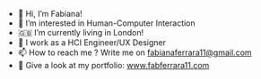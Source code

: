- 👋 Hi, I’m Fabiana!
- 👀 I’m interested in Human-Computer Interaction
- 🇬🇧 I’m currently living in London!
- 💞️ I work as a HCI Engineer/UX Designer
- 📫 How to reach me ? Write me on fabianaferrara11@gmail.com
- 🧩 Give a look at my portfolio: www.fabferrara11.com

<!---
fabif11/fabif11 is a ✨ special ✨ repository because its `README.md` (this file) appears on your GitHub profile.
You can click the Preview link to take a look at your changes.
--->

